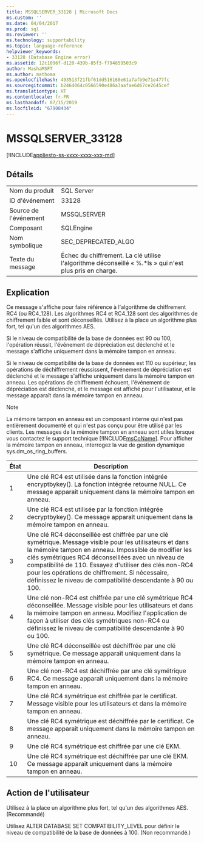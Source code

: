 ```yaml
---
title: MSSQLSERVER_33128 | Microsoft Docs
ms.custom: ''
ms.date: 04/04/2017
ms.prod: sql
ms.reviewer: ''
ms.technology: supportability
ms.topic: language-reference
helpviewer_keywords:
- 33128 (Database Engine error)
ms.assetid: 12c1096f-d120-439b-85f3-f794859503c9
author: MashaMSFT
ms.author: mathoma
ms.openlocfilehash: 493513f21fbf61dd516160e61a7afb9e71e477fc
ms.sourcegitcommit: b2464064c0566590e486a3aafae6d67ce2645cef
ms.translationtype: HT
ms.contentlocale: fr-FR
ms.lasthandoff: 07/15/2019
ms.locfileid: "67908434"
---
```

# <a name="mssqlserver33128"></a>MSSQLSERVER_33128
[!INCLUDE[appliesto-ss-xxxx-xxxx-xxx-md](../../includes/appliesto-ss-xxxx-xxxx-xxx-md.md)]
  
## <a name="details"></a>Détails  
  
|||  
|-|-|  
|Nom du produit|SQL Server|  
|ID d'événement|33128|  
|Source de l'événement|MSSQLSERVER|  
|Composant|SQLEngine|  
|Nom symbolique|SEC_DEPRECATED_ALGO|  
|Texte du message|Échec du chiffrement. La clé utilise l'algorithme déconseillé « %.*ls » qui n'est plus pris en charge.|  
  
## <a name="explanation"></a>Explication  
Ce message s'affiche pour faire référence à l'algorithme de chiffrement RC4 (ou RC4_128). Les algorithmes RC4 et RC4_128 sont des algorithmes de chiffrement faible et sont déconseillés. Utilisez à la place un algorithme plus fort, tel qu'un des algorithmes AES.  
  
Si le niveau de compatibilité de la base de données est 90 ou 100, l'opération réussit, l'événement de dépréciation est déclenché et le message s'affiche uniquement dans la mémoire tampon en anneau.  
  
Si le niveau de compatibilité de la base de données est 110 ou supérieur, les opérations de déchiffrement réussissent, l'événement de dépréciation est déclenché et le message s'affiche uniquement dans la mémoire tampon en anneau. Les opérations de chiffrement échouent, l'événement de dépréciation est déclenché, et le message est affiché pour l'utilisateur, et le message apparaît dans la mémoire tampon en anneau.  
  
> [!NOTE]  
> La mémoire tampon en anneau est un composant interne qui n'est pas entièrement documenté et qui n'est pas conçu pour être utilisé par les clients. Les messages de la mémoire tampon en anneau sont utiles lorsque vous contactez le support technique [!INCLUDE[msCoName](../../includes/msconame-md.md)]. Pour afficher la mémoire tampon en anneau, interrogez la vue de gestion dynamique sys.dm_os_ring_buffers.  
  
|État|Description|  
|---------|---------------|  
|1|Une clé RC4 est utilisée dans la fonction intégrée encryptbykey(). La fonction intégrée retourne NULL. Ce message apparaît uniquement dans la mémoire tampon en anneau.|  
|2|Une clé RC4 est utilisée par la fonction intégrée decryptbykey(). Ce message apparaît uniquement dans la mémoire tampon en anneau.|  
|3|Une clé RC4 déconseillée est chiffrée par une clé symétrique. Message visible pour les utilisateurs et dans la mémoire tampon en anneau. Impossible de modifier les clés symétriques RC4 déconseillées avec un niveau de compatibilité de 110. Essayez d'utiliser des clés non-RC4 pour les opérations de chiffrement. Si nécessaire, définissez le niveau de compatibilité descendante à 90 ou 100.|  
|4|Une clé non-RC4 est chiffrée par une clé symétrique RC4 déconseillée. Message visible pour les utilisateurs et dans la mémoire tampon en anneau. Modifiez l'application de façon à utiliser des clés symétriques non-RC4 ou définissez le niveau de compatibilité descendante à 90 ou 100.|  
|5|Une clé RC4 déconseillée est déchiffrée par une clé symétrique. Ce message apparaît uniquement dans la mémoire tampon en anneau.|  
|6|Une clé non-RC4 est déchiffrée par une clé symétrique RC4. Ce message apparaît uniquement dans la mémoire tampon en anneau.|  
|7|Une clé RC4 symétrique est chiffrée par le certificat. Message visible pour les utilisateurs et dans la mémoire tampon en anneau.|  
|8|Une clé RC4 symétrique est déchiffrée par le certificat. Ce message apparaît uniquement dans la mémoire tampon en anneau.|  
|9|Une clé RC4 symétrique est chiffrée par une clé EKM.|  
|10|Une clé RC4 symétrique est déchiffrée par une clé EKM. Ce message apparaît uniquement dans la mémoire tampon en anneau.|  
  
## <a name="user-action"></a>Action de l'utilisateur  
Utilisez à la place un algorithme plus fort, tel qu'un des algorithmes AES. (Recommandé)  
  
Utilisez ALTER DATABASE SET COMPATIBILITY_LEVEL pour définir le niveau de compatibilité de la base de données à 100. (Non recommandé.)  
  
